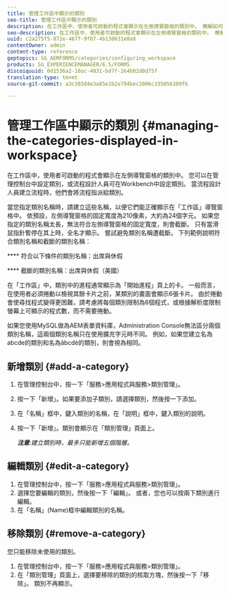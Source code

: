 ```yaml
---
title: 管理工作區中顯示的類別
seo-title: 管理工作區中顯示的類別
description: 在工作區中，使用者可啟動的程式會顯示在左側導覽窗格的類別中。 瞭解如何管理工作區中顯示的類別。
seo-description: 在工作區中，使用者可啟動的程式會顯示在左側導覽窗格的類別中。 瞭解如何管理工作區中顯示的類別。
uuid: c2a275f5-872e-467f-9f07-4b130631e8a8
contentOwner: admin
content-type: reference
geptopics: SG_AEMFORMS/categories/configuring_workspace
products: SG_EXPERIENCEMANAGER/6.5/FORMS
discoiquuid: 0d1536a2-10ac-4031-bd7f-264b02d0d75f
translation-type: tm+mt
source-git-commit: a3c303d4e3a85e1b2e794bec2006c335056309fb

---
```



# 管理工作區中顯示的類別 {#managing-the-categories-displayed-in-workspace}

在工作區中，使用者可啟動的程式會顯示在左側導覽窗格的類別中。 您可以在管理控制台中設定類別，或流程設計人員可在Workbench中設定類別。 當流程設計人員建立流程時，他們會將流程指派給類別。

當您指定類別名稱時，請建立這些名稱，以便它們能正確顯示在「工作區」導覽窗格中。 依預設，左側導覽窗格的固定寬度為210像素，大約為24個字元。 如果您指定的類別名稱太長，無法符合左側導覽窗格的固定寬度，則會截斷。 只有當滑鼠指針暫停在其上時，全名才顯示。 嘗試避免類別名稱遭截斷。 下列範例說明符合類別名稱和截斷的類別名稱：

**** 符合以下條件的類別名稱：出席與休假

**** 截斷的類別名稱：出席與休假（美國）

在「工作區」中，類別中的進程通常顯示為「開始進程」頁上的卡。 一般而言，在使用者必須捲動以檢視其餘卡片之前，某類別的畫面會顯示6張卡片。 由於捲動會使尋找程式變得更困難，請考慮將每個類別限制為6個程式，或根據解析度限制螢幕上可顯示的程式數，而不需要捲動。

如果您使用MySQL做為AEM表單資料庫，Administration Console無法區分兩個類別名稱，這兩個類別名稱只在使用擴充字元時不同。 例如，如果您建立名為abcde的類別和名為âbcdè的類別，則會視為相同。

## 新增類別 {#add-a-category}

1. 在管理控制台中，按一下「服務>應用程式與服務>類別管理」。
1. 按一下「新增」。如果要添加子類別，請選擇類別，然後按一下添加。
1. 在「名稱」框中，鍵入類別的名稱，在「說明」框中，鍵入類別的說明。
1. 按一下「新增」。類別會顯示在「類別管理」頁面上。

   ***注意&#x200B;**:建立類別時，最多只能新增五個階層。*

## 編輯類別 {#edit-a-category}

1. 在管理控制台中，按一下「服務>應用程式與服務>類別管理」。
1. 選擇您要編輯的類別，然後按一下「編輯」。 或者，您也可以按兩下類別進行編輯。
1. 在「名稱」(Name)框中編輯類別的名稱。

## 移除類別 {#remove-a-category}

您只能移除未使用的類別。

1. 在管理控制台中，按一下「服務>應用程式與服務>類別管理」。
1. 在「類別管理」頁面上，選擇要移除的類別的核取方塊，然後按一下「移除」。 類別不再顯示。

